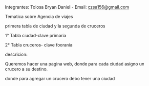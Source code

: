﻿Integrantes: Tolosa Bryan Daniel - Email: czsa156@gmail.com

Tematica sobre Agencia de viajes

primera tabla de ciudad y la segunda de cruceros

1° Tabla ciudad-clave primaria

2° Tabla cruceros- clave foorania


descricion:

Queremos hacer una pagina web, donde para cada ciudad asigno un crucero a su destino.

donde para agregar un crucero debo tener una ciudad
